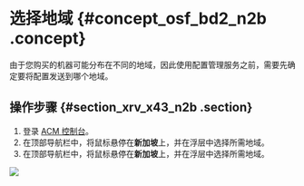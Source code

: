 # 选择地域 {#concept_osf_bd2_n2b .concept}

由于您购买的机器可能分布在不同的地域，因此使用配置管理服务之前，需要先确定要将配置发送到哪个地域。

## 操作步骤 {#section_xrv_x43_n2b .section}

1.  登录 [ACM 控制台](https://acm.console.alibabacloud.com/)。
2.  在顶部导航栏中，将鼠标悬停在**新加坡**上，并在浮层中选择所需地域。
3.  在顶部导航栏中，将鼠标悬停在**新加坡**上，并在浮层中选择所需地域。

![](http://aliware-images.oss-cn-hangzhou.aliyuncs.com/acms/sc_region.png)

